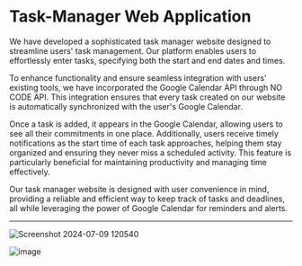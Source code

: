 # Task-Manager Web Application

We have developed a sophisticated task manager website designed to streamline users' task management. Our platform enables users to effortlessly enter tasks, specifying both the start and end dates and times.

To enhance functionality and ensure seamless integration with users' existing tools, we have incorporated the Google Calendar API through NO CODE API. This integration ensures that every task created on our website is automatically synchronized with the user's Google Calendar.

Once a task is added, it appears in the Google Calendar, allowing users to see all their commitments in one place. Additionally, users receive timely notifications as the start time of each task approaches, helping them stay organized and ensuring they never miss a scheduled activity. This feature is particularly beneficial for maintaining productivity and managing time effectively.

Our task manager website is designed with user convenience in mind, providing a reliable and efficient way to keep track of tasks and deadlines, all while leveraging the power of Google Calendar for reminders and alerts.

____________________________________________

![Screenshot 2024-07-09 120540](https://github.com/bosesupriyo/Task-Manager/assets/124809398/d0b75033-3048-4c36-9717-ead17ed5576a)

![image](https://github.com/bosesupriyo/Task-Manager/assets/124809398/b8687d80-9a65-4905-960e-56b4e0391400)

